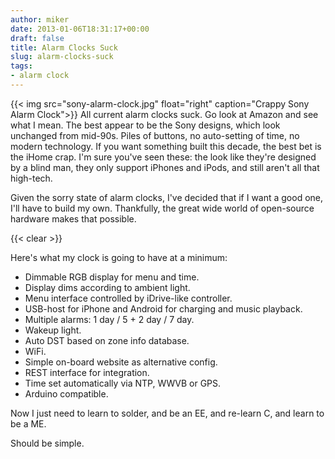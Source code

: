 ```yaml
---
author: miker
date: 2013-01-06T18:31:17+00:00
draft: false
title: Alarm Clocks Suck
slug: alarm-clocks-suck
tags:
- alarm clock
---
```


{{< img src="sony-alarm-clock.jpg" float="right" caption="Crappy Sony Alarm Clock">}}
All current alarm clocks suck. Go look at Amazon and see what I mean. The best appear to be the Sony designs, which look unchanged from mid-90s. Piles of buttons, no auto-setting of time, no modern technology. If you want something built this decade, the best bet is the iHome crap. I'm sure you've seen these: the look like they're designed by a blind man, they only support iPhones and iPods, and still aren't all that high-tech.

Given the sorry state of alarm clocks, I've decided that if I want a good one, I'll have to build my own. Thankfully, the great wide world of open-source hardware makes that possible.

{{< clear >}}

Here's what my clock is going to have at a minimum:
* Dimmable RGB display for menu and time.
* Display dims according to ambient light.
* Menu interface controlled by iDrive-like controller.
* USB-host for iPhone and Android for charging and music playback.
* Multiple alarms: 1 day / 5 + 2 day / 7 day.
* Wakeup light.
* Auto DST based on zone info database.
* WiFi.
* Simple on-board website as alternative config.
* REST interface for integration.
* Time set automatically via NTP, WWVB or GPS.
* Arduino compatible.

Now I just need to learn to solder, and be an EE, and re-learn C, and learn to be a ME.

Should be simple.
